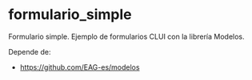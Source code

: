 # formulario_simple
Formulario simple. Ejemplo de formularios CLUI con la librería Modelos.

Depende de:
- https://github.com/EAG-es/modelos
